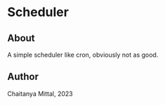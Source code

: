 # Scheduler

## About
A simple scheduler like cron, obviously not as good.

## Author
Chaitanya Mittal, 2023
